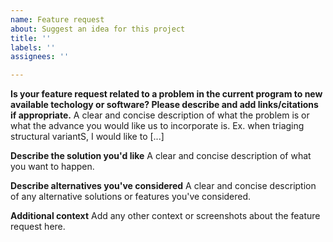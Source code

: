 ```yaml
---
name: Feature request
about: Suggest an idea for this project
title: ''
labels: ''
assignees: ''

---
```


**Is your feature request related to a problem in the current program to new available techology or software? Please describe and add links/citations if appropriate.**
A clear and concise description of what the problem is or what the advance you would like us to incorporate is. Ex. when triaging structural variantS, I would like to [...]

**Describe the solution you'd like**
A clear and concise description of what you want to happen.

**Describe alternatives you've considered**
A clear and concise description of any alternative solutions or features you've considered.

**Additional context**
Add any other context or screenshots about the feature request here.
